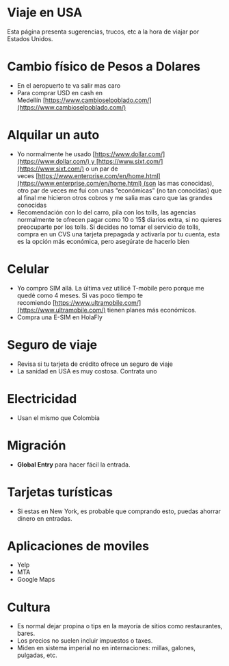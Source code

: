 # Viaje en USA

Esta página presenta sugerencias, trucos, etc a la hora de viajar por Estados Unidos.

# Cambio físico de Pesos a Dolares

- En el aeropuerto te va salir mas caro
- Para comprar USD en cash en Medellín [https://www.cambioselpoblado.com/](https://www.cambioselpoblado.com/)

# Alquilar un auto

- Yo normalmente he usado [https://www.dollar.com/](https://www.dollar.com/) y [https://www.sixt.com/](https://www.sixt.com/) o un par de veces [https://www.enterprise.com/en/home.html](https://www.enterprise.com/en/home.html) (son las mas conocidas), otro par de veces me fui con unas “económicas” (no tan conocidas) que al final me hicieron otros cobros y me salia mas caro que las grandes conocidas
- Recomendación con lo del carro, pila con los tolls, las agencias normalmente te ofrecen pagar como 10 o 15$ diarios extra, si no quieres preocuparte por los tolls. Si decides no tomar el servicio de tolls, compra en un CVS una tarjeta prepagada y activarla por tu cuenta, esta es la opción más económica, pero asegúrate de hacerlo bien

# Celular

- Yo compro SIM allá. La última vez utilicé T-mobile pero porque me quedé como 4 meses. Si vas poco tiempo te recomiendo [https://www.ultramobile.com/](https://www.ultramobile.com/) tienen planes más económicos.
- Compra una E-SIM en HolaFly

# Seguro de viaje

- Revisa si tu tarjeta de crédito ofrece un seguro de viaje
- La sanidad en USA es muy costosa. Contrata uno

# Electricidad

- Usan el mismo que Colombia

# Migración

- **Global Entry** para hacer fácil la entrada.

# Tarjetas turísticas

- Si estas en New York, es probable que comprando esto, puedas ahorrar dinero en entradas.

# Aplicaciones de moviles

- Yelp
- MTA
- Google Maps

# Cultura

- Es normal dejar propina o tips en la mayoría de sitios como restaurantes, bares.
- Los precios no suelen incluir impuestos o taxes.
- Miden en sistema imperial no en internaciones: millas, galones, pulgadas, etc.